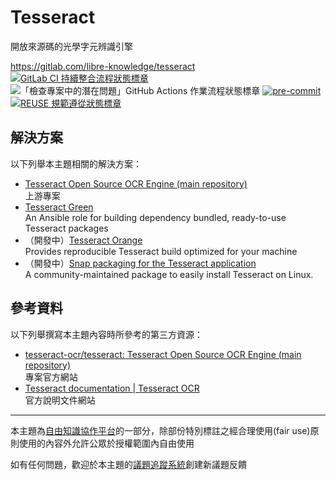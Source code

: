 # Tesseract

開放來源碼的光學字元辨識引擎

<https://gitlab.com/libre-knowledge/tesseract>  
[![GitLab CI 持續整合流程狀態標章](https://gitlab.com/libre-knowledge/tesseract/badges/main/pipeline.svg?ignore_skipped=true "點擊查看 GitLab CI 持續整合流程的運行狀態")](https://gitlab.com/libre-knowledge/tesseract/-/commits/main) ![「檢查專案中的潛在問題」GitHub Actions 作業流程狀態標章](https://github.com/libre-knowledge/tesseract/actions/workflows/check-potential-problems.yml/badge.svg "本專案使用 GitHub Actions 自動化檢查專案中的潛在問題") [![pre-commit](https://img.shields.io/badge/pre--commit-enabled-brightgreen?logo=pre-commit&logoColor=white "本專案使用 pre-commit 檢查專案中的潛在問題")](https://github.com/pre-commit/pre-commit) [![REUSE 規範遵從狀態標章](https://api.reuse.software/badge/github.com/libre-knowledge/tesseract "本專案遵從 REUSE 規範降低軟體授權合規成本")](https://api.reuse.software/info/github.com/libre-knowledge/tesseract)

## 解決方案

以下列舉本主題相關的解決方案：

* [Tesseract Open Source OCR Engine (main repository)](https://github.com/tesseract-ocr/tesseract)  
  上游專案
* [Tesseract Green](https://gitlab.com/tesseract-prebuilt/tesseract-green)  
  An Ansible role for building dependency bundled, ready-to-use Tesseract packages
* （開發中）[Tesseract Orange](https://gitlab.com/tesseract-prebuilt/tesseract-orange)  
  Provides reproducible Tesseract build optimized for your machine
* （開發中）[Snap packaging for the Tesseract application](https://github.com/brlin-tw/tesseract-snap)  
  A community-maintained package to easily install Tesseract on Linux.

## 參考資料

以下列舉撰寫本主題內容時所參考的第三方資源：

* [tesseract-ocr/tesseract: Tesseract Open Source OCR Engine (main repository)](https://github.com/tesseract-ocr/tesseract)  
  專案官方網站
* [Tesseract documentation | Tesseract OCR](https://tesseract-ocr.github.io/)  
  官方說明文件網站

---

本主題為[自由知識協作平台](https://gitlab.com/libre-knowledge/libre-knowledge)的一部分，除部份特別標註之經合理使用(fair use)原則使用的內容外允許公眾於授權範圍內自由使用

如有任何問題，歡迎於本主題的[議題追蹤系統](https://gitlab.com/libre-knowledge/tesseract/-/issues)創建新議題反饋

